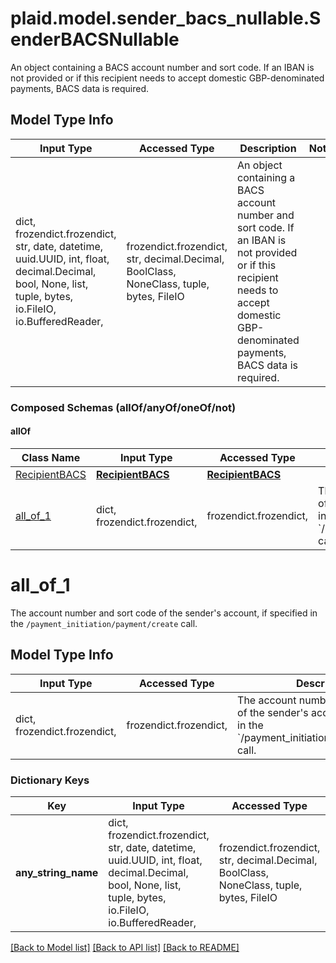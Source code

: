 # plaid.model.sender_bacs_nullable.SenderBACSNullable

An object containing a BACS account number and sort code. If an IBAN is not provided or if this recipient needs to accept domestic GBP-denominated payments, BACS data is required.

## Model Type Info
Input Type | Accessed Type | Description | Notes
------------ | ------------- | ------------- | -------------
dict, frozendict.frozendict, str, date, datetime, uuid.UUID, int, float, decimal.Decimal, bool, None, list, tuple, bytes, io.FileIO, io.BufferedReader,  | frozendict.frozendict, str, decimal.Decimal, BoolClass, NoneClass, tuple, bytes, FileIO | An object containing a BACS account number and sort code. If an IBAN is not provided or if this recipient needs to accept domestic GBP-denominated payments, BACS data is required. | 

### Composed Schemas (allOf/anyOf/oneOf/not)
#### allOf
Class Name | Input Type | Accessed Type | Description | Notes
------------- | ------------- | ------------- | ------------- | -------------
[RecipientBACS](RecipientBACS.md) | [**RecipientBACS**](RecipientBACS.md) | [**RecipientBACS**](RecipientBACS.md) |  | 
[all_of_1](#all_of_1) | dict, frozendict.frozendict,  | frozendict.frozendict,  | The account number and sort code of the sender&#x27;s account, if specified in the &#x60;/payment_initiation/payment/create&#x60; call. | 

# all_of_1

The account number and sort code of the sender's account, if specified in the `/payment_initiation/payment/create` call.

## Model Type Info
Input Type | Accessed Type | Description | Notes
------------ | ------------- | ------------- | -------------
dict, frozendict.frozendict,  | frozendict.frozendict,  | The account number and sort code of the sender&#x27;s account, if specified in the &#x60;/payment_initiation/payment/create&#x60; call. | 

### Dictionary Keys
Key | Input Type | Accessed Type | Description | Notes
------------ | ------------- | ------------- | ------------- | -------------
**any_string_name** | dict, frozendict.frozendict, str, date, datetime, uuid.UUID, int, float, decimal.Decimal, bool, None, list, tuple, bytes, io.FileIO, io.BufferedReader,  | frozendict.frozendict, str, decimal.Decimal, BoolClass, NoneClass, tuple, bytes, FileIO | any string name can be used but the value must be the correct type | [optional]

[[Back to Model list]](../../README.md#documentation-for-models) [[Back to API list]](../../README.md#documentation-for-api-endpoints) [[Back to README]](../../README.md)

